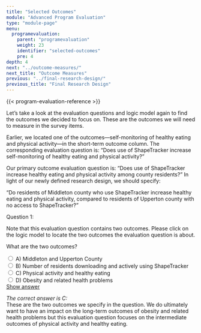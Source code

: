```yaml
---
title: "Selected Outcomes"
module: "Advanced Program Evaluation"
type: "module-page"
menu:
  programevaluation:
    parent: "programevaluation"
    weight: 23
    identifier: "selected-outcomes"
    pre: 4
depth: 4
next: "../outcome-measures/"
next_title: "Outcome Measures"
previous: "../final-research-design/"
previous_title: "Final Research Design"
---
```


{{< program-evaluation-reference >}}

Let’s take a look at the evaluation questions and logic model again to find the outcomes we decided to focus on. These are the outcomes we will need to measure in the survey items.

Earlier, we located one of the outcomes—self-monitoring of healthy eating and physical activity—in the short-term outcome column. The corresponding evaluation question is: “Does use of ShapeTracker increase self-monitoring of healthy eating and physical activity?”

Our primary outcome evaluation question is: “Does use of ShapeTracker increase healthy eating and physical activity among county residents?” In light of our newly defined research design, we should specify:

“Do residents of Middleton county who use ShapeTracker increase healthy eating and physical activity, compared to residents of Upperton county with no access to ShapeTracker?”

<div class="cases">
<div class="casetitle">
    Question 1:
</div><!-- /.casetitle -->
<div class="casecontent">
<div class="casequestion">
<p class="answer-value">Note that this evaluation question contains two outcomes. Please click on the logic model to locate the two outcomes the evaluation question is about.</p>
<p>What are the two outcomes?</p>
<div class="answer-value md-radio">
<input name="question01" id="question01a" type="radio" value="A">
<label for="question01a">A)
Middleton and Upperton County
</label>
</div>
<div class="answer-value md-radio">
<input name="question01" id="question01b" type="radio" value="B">
<label for="question01b">B)
Number of residents downloading and actively using ShapeTracker
</label>
</div>
<div class="answer-value md-radio">
<input name="question01" id="question01c" type="radio" value="C">
<label for="question01c">C)
Physical activity and healthy eating
</label>
</div>
<div class="answer-value md-radio">
<input name="question01" id="question01d" type="radio" value="D">
<label for="question01d">D)
Obesity and related health problems
</label>
</div>
</div><!-- /.casequestion -->
<div class="casesanswerdisplay">
<a class="moretoggle btn btn-link" href="#q01">Show answer <i class="fas fa-angle-double-right"></i></a>
<div class="toggleable" id="q01">
<p>
<i>The correct answer is C:</i><br />These are the two outcomes we specify in the question. We do ultimately want to have an impact on the long-term outcomes of obesity and related health problems but this evaluation question focuses on the intermediate outcomes of physical activity and healthy eating.
</p>
</div>
</div>
</div><!-- /.casecontent -->
</div><!-- /.cases -->
